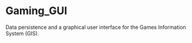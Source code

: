# Gaming_GUI
Data persistence and a graphical user interface for the Games Information System (GIS). 
